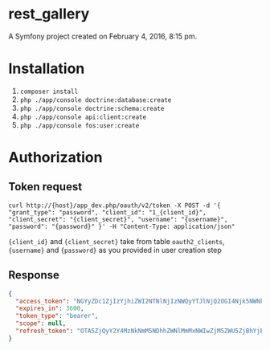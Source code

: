 rest_gallery
============

A Symfony project created on February 4, 2016, 8:15 pm.

# Installation

1. `composer install`
2. `php ./app/console doctrine:database:create`
2. `php ./app/console doctrine:schema:create`
3. `php ./app/console api:client:create`
4. `php ./app/console fos:user:create`

# Authorization

## Token request

`curl http://{host}/app_dev.php/oauth/v2/token -X POST -d '{ "grant_type": "password", "client_id": "1_{client_id}", "client_secret": "{client_secret}", "username": "{username}", "password": "{password}" }' -H "Content-Type: application/json"`


`{client_id}` and `{client_secret}` take from table `oauth2_clients`, `{username}` and `{password}` as you provided in user creation step

## Response

```json
{
  "access_token": "NGYyZDc1ZjIzYjhiZWI2NTNlNjIzNWQyYTJlNjQ2OGI4Njk5NWNkNTJjMDU3OTkxMWM2MDI1NTUxYjdmODU2ZQ",
  "expires_in": 3600,
  "token_type": "bearer",
  "scope": null,
  "refresh_token": "OTA5ZjQyY2Y4MzNkNmM5NDhhZWNlMmMxNWIwZjM5ZWU5ZjBhYjEyZTRkN2ZmNzQ2MDkyOWJmMGFlZWJkMDliNA"
}
```

